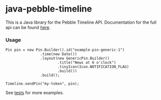 # java-pebble-timeline

This is a Java library for the Pebble Timeline API. Documentation for the full api can be found [here](https://developer.getpebble.com/guides/timeline/). 

### Usage

```
Pin pin = new Pin.Builder().id("example-pin-generic-1")
				.time(new Date())
				.layout(new GenericPin.Builder()
						.title("News at 6 o'clock")
						.tinyIcon(Icon.NOTIFICATION_FLAG)
						.build())
				.build();
				
Timeline.sendPin("my-token", pin);
```

See [tests](src/test/java/nl/palolem/timeline) for more examples. 